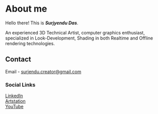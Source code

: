 # About me
Hello there! This is **_Surjyendu Das_**.  

An experienced 3D Technical Artist, computer graphics enthusiast, specialized in Look-Development, Shading in both Realtime and Offline rendering technologies. 

## Contact
Email -  surjendu.creator@gmail.com  

### Social Links
[LinkedIn](https://www.linkedin.com/in/surjyenduxyz/)  
[Artstation](https://surjyenduxyz.artstation.com/)  
[YouTube](https://www.youtube.com/@surjyenduxyz)


<!---
surjendu-das/surjendu-das is a ✨ special ✨ repository because its `README.md` (this file) appears on your GitHub profile.
You can click the Preview link to take a look at your changes.
--->
